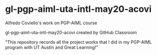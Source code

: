 # gl-pgp-aiml-uta-intl-may20-acovi

Alfredo Coviello's work on PGP-AIML course

gl-pgp-aiml-uta-intl-may20-acovi created by GitHub Classroom

"This repository records all the project works that I did in my PGP-AIML program with UT Austin and Great Learning!"
